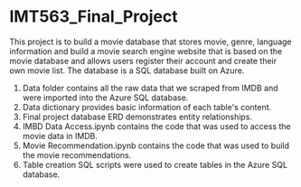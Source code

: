 # IMT563_Final_Project

This project is to build a movie database that stores movie, genre, language information and build a movie search engine website that is based on the movie database and allows users register their account and create their own movie list. The database is a SQL database built on Azure.

1. Data folder contains all the raw data that we scraped from IMDB and were imported into the Azure SQL database.
2. Data dictionary provides basic information of each table's content.
3. Final project database ERD demonstrates entity relationships.
4. IMBD Data Access.ipynb contains the code that was used to access the movie data in IMDB.
5. Movie Recommendation.ipynb contains the code that was used to build the movie recommendations.
6. Table creation SQL scripts were used to create tables in the Azure SQL database.
